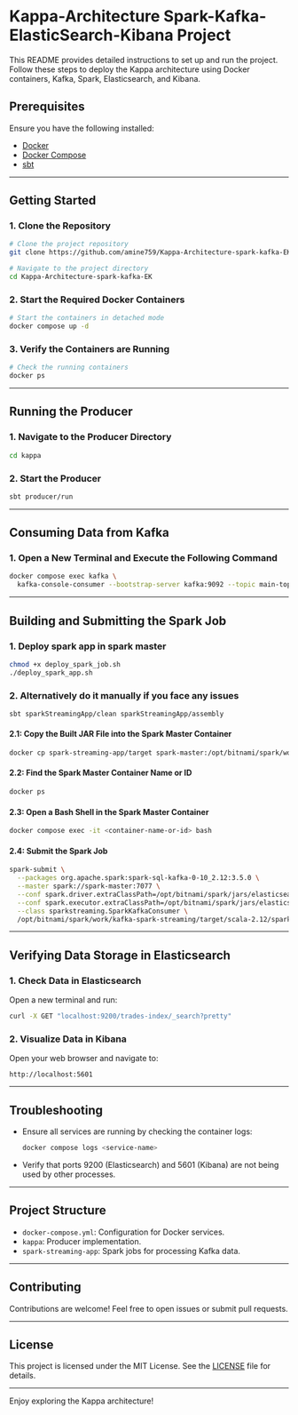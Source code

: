 # Kappa-Architecture Spark-Kafka-ElasticSearch-Kibana Project

This README provides detailed instructions to set up and run the project. Follow these steps to deploy the Kappa architecture using Docker containers, Kafka, Spark, Elasticsearch, and Kibana.

## Prerequisites
Ensure you have the following installed:
- [Docker](https://docs.docker.com/get-docker/)
- [Docker Compose](https://docs.docker.com/compose/install/)
- [sbt](https://www.scala-sbt.org/)

---

## Getting Started

### 1. Clone the Repository
```bash
# Clone the project repository
git clone https://github.com/amine759/Kappa-Architecture-spark-kafka-EK.git

# Navigate to the project directory
cd Kappa-Architecture-spark-kafka-EK
```

### 2. Start the Required Docker Containers
```bash
# Start the containers in detached mode
docker compose up -d
```

### 3. Verify the Containers are Running
```bash
# Check the running containers
docker ps
```

---

## Running the Producer

### 1. Navigate to the Producer Directory
```bash
cd kappa
```

### 2. Start the Producer
```bash
sbt producer/run
```

---

## Consuming Data from Kafka

### 1. Open a New Terminal and Execute the Following Command
```bash
docker compose exec kafka \
  kafka-console-consumer --bootstrap-server kafka:9092 --topic main-topic --from-beginning
```

---

## Building and Submitting the Spark Job
### 1. Deploy spark app in spark master
```bash
chmod +x deploy_spark_job.sh
./deploy_spark_app.sh
```

### 2. Alternatively do it manually if you face any issues
```bash
sbt sparkStreamingApp/clean sparkStreamingApp/assembly
```

#### 2.1: Copy the Built JAR File into the Spark Master Container
```bash
docker cp spark-streaming-app/target spark-master:/opt/bitnami/spark/work/kafka-spark-streaming
```

#### 2.2: Find the Spark Master Container Name or ID
```bash
docker ps
```

#### 2.3: Open a Bash Shell in the Spark Master Container
```bash
docker compose exec -it <container-name-or-id> bash
```

#### 2.4: Submit the Spark Job
```bash
spark-submit \
  --packages org.apache.spark:spark-sql-kafka-0-10_2.12:3.5.0 \
  --master spark://spark-master:7077 \
  --conf spark.driver.extraClassPath=/opt/bitnami/spark/jars/elasticsearch-spark-30_2.12-7.17.13.jar \
  --conf spark.executor.extraClassPath=/opt/bitnami/spark/jars/elasticsearch-spark-30_2.12-7.17.13.jar \
  --class sparkstreaming.SparkKafkaConsumer \
  /opt/bitnami/spark/work/kafka-spark-streaming/target/scala-2.12/spark-streaming-assembly-0.1.jar
```

---

## Verifying Data Storage in Elasticsearch

### 1. Check Data in Elasticsearch
Open a new terminal and run:
```bash
curl -X GET "localhost:9200/trades-index/_search?pretty"
```

### 2. Visualize Data in Kibana
Open your web browser and navigate to:
```
http://localhost:5601
```

---

## Troubleshooting
- Ensure all services are running by checking the container logs:
  ```bash
  docker compose logs <service-name>
  ```
- Verify that ports 9200 (Elasticsearch) and 5601 (Kibana) are not being used by other processes.

---

## Project Structure
- `docker-compose.yml`: Configuration for Docker services.
- `kappa`: Producer implementation.
- `spark-streaming-app`: Spark jobs for processing Kafka data.

---

## Contributing
Contributions are welcome! Feel free to open issues or submit pull requests.

---

## License
This project is licensed under the MIT License. See the [LICENSE](LICENSE) file for details.

---

Enjoy exploring the Kappa architecture!


